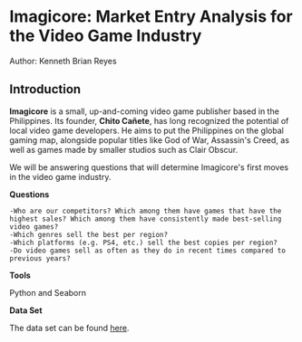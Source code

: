 # Imagicore: Market Entry Analysis for the Video Game Industry

Author: Kenneth Brian Reyes

## Introduction

**Imagicore** is a small, up-and-coming video game publisher based in the Philippines. Its founder, **Chito Cañete**, has long recognized the potential of 
local video game developers. He aims to put the Philippines on the global gaming map, alongside popular titles like God of War, Assassin's Creed,
as well as games made by smaller studios such as Clair Obscur. 

We will be answering questions that will determine Imagicore's first moves in the video game industry.

**Questions**

    -Who are our competitors? Which among them have games that have the highest sales? Which among them have consistently made best-selling video games?
    -Which genres sell the best per region?
    -Which platforms (e.g. PS4, etc.) sell the best copies per region?
    -Do video games sell as often as they do in recent times compared to previous years?

**Tools**

Python and Seaborn

**Data Set**

The data set can be found [here](https://www.kaggle.com/datasets/gregorut/videogamesales).
